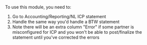 To use this module, you need to:

1. Go to Accounting/Reporting/NL ICP statement
2. Handle the same way you'd handle a BTW statement
3. Note there will be an extra column "Error" if some partner is misconfigured for ICP and you won't be able to post/finalize the statement until you've corrected the errors
